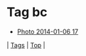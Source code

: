 <!--
title: Tag bc
date: 2020-06-28T15:26:59.281Z
tags:
-->
# Tag bc

 * [Photo 2014-01-06 17](72453143767.md)

| [Tags](tags.md) | [Top](index.md) |
